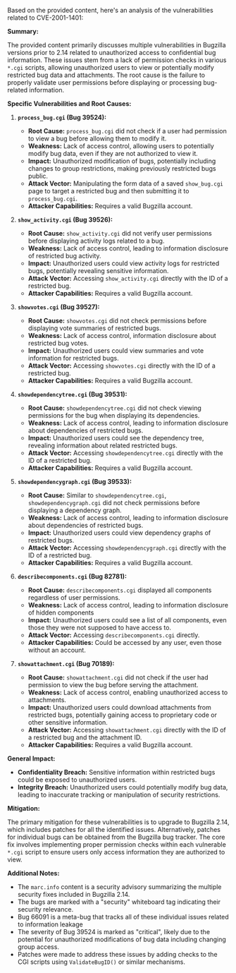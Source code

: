 Based on the provided content, here's an analysis of the vulnerabilities related to CVE-2001-1401:

**Summary:**

The provided content primarily discusses multiple vulnerabilities in Bugzilla versions prior to 2.14 related to unauthorized access to confidential bug information. These issues stem from a lack of permission checks in various `*.cgi` scripts, allowing unauthorized users to view or potentially modify restricted bug data and attachments. The root cause is the failure to properly validate user permissions before displaying or processing bug-related information.

**Specific Vulnerabilities and Root Causes:**

1.  **`process_bug.cgi` (Bug 39524):**
    *   **Root Cause:**  `process_bug.cgi` did not check if a user had permission to view a bug before allowing them to modify it.
    *   **Weakness:** Lack of access control, allowing users to potentially modify bug data, even if they are not authorized to view it.
    *   **Impact:** Unauthorized modification of bugs, potentially including changes to group restrictions, making previously restricted bugs public.
    *   **Attack Vector:** Manipulating the form data of a saved `show_bug.cgi` page to target a restricted bug and then submitting it to `process_bug.cgi`.
    *   **Attacker Capabilities:** Requires a valid Bugzilla account.

2.  **`show_activity.cgi` (Bug 39526):**
    *   **Root Cause:** `show_activity.cgi` did not verify user permissions before displaying activity logs related to a bug.
    *   **Weakness:** Lack of access control, leading to information disclosure of restricted bug activity.
    *   **Impact:** Unauthorized users could view activity logs for restricted bugs, potentially revealing sensitive information.
    *  **Attack Vector:** Accessing `show_activity.cgi` directly with the ID of a restricted bug.
     *   **Attacker Capabilities:** Requires a valid Bugzilla account.

3.  **`showvotes.cgi` (Bug 39527):**
    *   **Root Cause:** `showvotes.cgi` did not check permissions before displaying vote summaries of restricted bugs.
    *   **Weakness:** Lack of access control, information disclosure about restricted bug votes.
    *   **Impact:**  Unauthorized users could view summaries and vote information for restricted bugs.
    *   **Attack Vector:** Accessing `showvotes.cgi` directly with the ID of a restricted bug.
    *   **Attacker Capabilities:** Requires a valid Bugzilla account.

4.  **`showdependencytree.cgi` (Bug 39531):**
    *   **Root Cause:**  `showdependencytree.cgi` did not check viewing permissions for the bug when displaying its dependencies.
    *   **Weakness:** Lack of access control, leading to information disclosure about dependencies of restricted bugs.
    *   **Impact:**  Unauthorized users could see the dependency tree, revealing information about related restricted bugs.
    *   **Attack Vector:** Accessing `showdependencytree.cgi` directly with the ID of a restricted bug.
    *  **Attacker Capabilities:** Requires a valid Bugzilla account.

5.  **`showdependencygraph.cgi` (Bug 39533):**
    *   **Root Cause:** Similar to `showdependencytree.cgi`, `showdependencygraph.cgi` did not check permissions before displaying a dependency graph.
     *   **Weakness:** Lack of access control, leading to information disclosure about dependencies of restricted bugs.
    *   **Impact:** Unauthorized users could view dependency graphs of restricted bugs.
    *   **Attack Vector:** Accessing `showdependencygraph.cgi` directly with the ID of a restricted bug.
    *  **Attacker Capabilities:** Requires a valid Bugzilla account.

6.  **`describecomponents.cgi` (Bug 82781):**
    *   **Root Cause:** `describecomponents.cgi` displayed all components regardless of user permissions.
    *  **Weakness:** Lack of access control, leading to information disclosure of hidden components
    *   **Impact:** Unauthorized users could see a list of all components, even those they were not supposed to have access to.
    *   **Attack Vector:** Accessing `describecomponents.cgi` directly.
    *   **Attacker Capabilities:** Could be accessed by any user, even those without an account.

7.  **`showattachment.cgi` (Bug 70189):**
    *   **Root Cause:** `showattachment.cgi` did not check if the user had permission to view the bug before serving the attachment.
    *   **Weakness:** Lack of access control, enabling unauthorized access to attachments.
    *   **Impact:**  Unauthorized users could download attachments from restricted bugs, potentially gaining access to proprietary code or other sensitive information.
    *   **Attack Vector:** Accessing `showattachment.cgi` directly with the ID of a restricted bug and the attachment ID.
    *   **Attacker Capabilities:** Requires a valid Bugzilla account.

**General Impact:**

*   **Confidentiality Breach:** Sensitive information within restricted bugs could be exposed to unauthorized users.
*   **Integrity Breach:** Unauthorized users could potentially modify bug data, leading to inaccurate tracking or manipulation of security restrictions.

**Mitigation:**

The primary mitigation for these vulnerabilities is to upgrade to Bugzilla 2.14, which includes patches for all the identified issues. Alternatively, patches for individual bugs can be obtained from the Bugzilla bug tracker. The core fix involves implementing proper permission checks within each vulnerable `*.cgi` script to ensure users only access information they are authorized to view.

**Additional Notes:**

*   The `marc.info` content is a security advisory summarizing the multiple security fixes included in Bugzilla 2.14.
*   The bugs are marked with a "security" whiteboard tag indicating their security relevance.
*   Bug 66091 is a meta-bug that tracks all of these individual issues related to information leakage
*   The severity of Bug 39524 is marked as "critical", likely due to the potential for unauthorized modifications of bug data including changing group access.
*   Patches were made to address these issues by adding checks to the CGI scripts using `ValidateBugID()` or similar mechanisms.